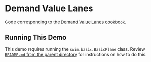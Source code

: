 # Demand Value Lanes

Code corresponding to the [Demand Value Lanes cookbook](https://swimos.org/tutorials/demand-value-lanes/).

## Running This Demo

This demo requires running the `swim.basic.BasicPlane` class. Review [`README.md` from the parent directory](../README.md) for instructions on how to do this.

